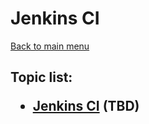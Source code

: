 <H1>Jenkins CI</h1>

[Back to main menu](..%2F..%2FREADME.md)

<h2>

Topic list:
* [Jenkins CI](education%2FJenkinsCI.md) (TBD)

</h2>